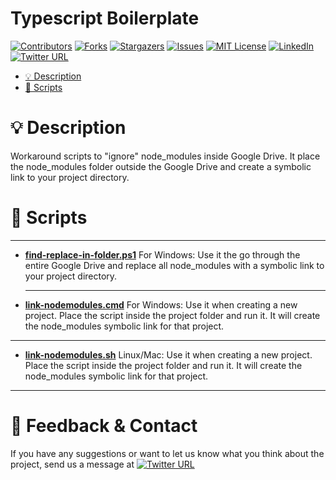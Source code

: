 # Typescript Boilerplate

[![Contributors][contributors-shield]][contributors-url]
[![Forks][forks-shield]][forks-url]
[![Stargazers][stars-shield]][stars-url]
[![Issues][issues-shield]][issues-url]
[![MIT License][license-shield]][license-url]
[![LinkedIn][linkedin-shield]][linkedin-url]
[![Twitter URL][twitter-shield]][twitter-url]

<!-- toc -->

- [💡 Description](#-description)
- [🚀 Scripts](#-scripts)
<!-- tocstop -->

# 💡 Description

Workaround scripts to "ignore" node_modules inside Google Drive.
It place the node_modules folder outside the Google Drive and create a symbolic link to your project directory.

# 🚀 Scripts

---

- [**find-replace-in-folder.ps1**](find-replace-in-folder.ps1)
  For Windows: Use it the go through the entire Google Drive and replace all node_modules with a symbolic link to your project directory.
  ***
- [**link-nodemodules.cmd**](link-nodemodules.cmd)
  For Windows: Use it when creating a new project. Place the script inside the project folder and run it.
  It will create the node_modules symbolic link for that project.

---

- [**link-nodemodules.sh**](link-nodemodules.sh)
  Linux/Mac: Use it when creating a new project. Place the script inside the project folder and run it.
  It will create the node_modules symbolic link for that project.

---

# 📣 Feedback & Contact

If you have any suggestions or want to let us know what you think about the project, send us a message at [![Twitter URL][twitter-shield-msg]][twitter-url]

[contributors-shield]: https://img.shields.io/github/contributors/lobobruno/googledrive-nodemodules-ignore.svg?style=for-the-badge
[contributors-url]: https://github.com/lobobruno/googledrive-nodemodules-ignore/graphs/contributors
[forks-shield]: https://img.shields.io/github/forks/lobobruno/googledrive-nodemodules-ignore.svg?style=for-the-badge
[forks-url]: https://github.com/lobobruno/googledrive-nodemodules-ignore/network/members
[stars-shield]: https://img.shields.io/github/stars/lobobruno/googledrive-nodemodules-ignore.svg?style=for-the-badge
[stars-url]: https://github.com/lobobruno/googledrive-nodemodules-ignore/stargazers
[issues-shield]: https://img.shields.io/github/issues/lobobruno/googledrive-nodemodules-ignore.svg?style=for-the-badge
[issues-url]: https://github.com/lobobruno/googledrive-nodemodules-ignore/issues
[license-shield]: https://img.shields.io/github/license/lobobruno/googledrive-nodemodules-ignore.svg?style=for-the-badge
[license-url]: https://github.com/lobobruno/googledrive-nodemodules-ignore/blob/main/LICENSE
[linkedin-shield]: https://img.shields.io/badge/-LinkedIn-black.svg?style=for-the-badge&logo=linkedin&colorB=555
[linkedin-url]: https://linkedin.com/in/lobobruno
[twitter-shield]: https://img.shields.io/twitter/url/https/twitter.com/brunowlf.svg?style=social&label=Follow%20%40brunowlf
[twitter-shield-msg]: https://img.shields.io/twitter/url/https/twitter.com/brunowlf.svg?style=social&label=%20%40brunowlf
[twitter-url]: https://twitter.com/brunowlf
